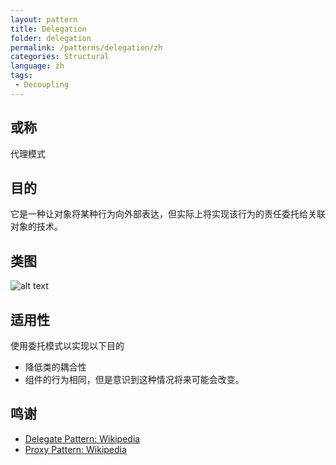 ```yaml
---
layout: pattern
title: Delegation
folder: delegation
permalink: /patterns/delegation/zh
categories: Structural
language: zh
tags:
 - Decoupling
---
```


## 或称
代理模式

## 目的
它是一种让对象将某种行为向外部表达，但实际上将实现该行为的责任委托给关联对象的技术。

## 类图
![alt text](../../delegation/etc/delegation.png "Delegate")

## 适用性
使用委托模式以实现以下目的

* 降低类的耦合性
* 组件的行为相同，但是意识到这种情况将来可能会改变。

## 鸣谢

* [Delegate Pattern: Wikipedia ](https://en.wikipedia.org/wiki/Delegation_pattern)
* [Proxy Pattern: Wikipedia ](https://en.wikipedia.org/wiki/Proxy_pattern)
